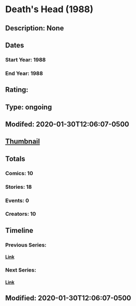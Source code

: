# Death's Head (1988)
## Description: None
## Dates
### Start Year: 1988
### End Year: 1988
## Rating: 
## Type: ongoing
## Modifed: 2020-01-30T12:06:07-0500
## [Thumbnail](http://i.annihil.us/u/prod/marvel/i/mg/6/00/5e330cf73306c.jpg)
## Totals
### Comics: 10
### Stories: 18
### Events: 0
### Creators: 10
## Timeline
### Previous Series: 
#### [Link]()
### Next Series: 
#### [Link]()
## Modified: 2020-01-30T12:06:07-0500